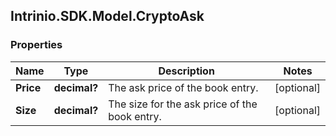 ## Intrinio.SDK.Model.CryptoAsk
### Properties

Name | Type | Description | Notes
------------ | ------------- | ------------- | -------------
**Price** | **decimal?** | The ask price of the book entry. | [optional] 
**Size** | **decimal?** | The size for the ask price of the book entry. | [optional] 

